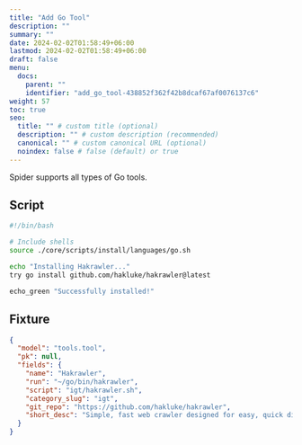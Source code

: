```yaml
---
title: "Add Go Tool"
description: ""
summary: ""
date: 2024-02-02T01:58:49+06:00
lastmod: 2024-02-02T01:58:49+06:00
draft: false
menu:
  docs:
    parent: ""
    identifier: "add_go_tool-438852f362f42b8dcaf67af0076137c6"
weight: 57
toc: true
seo:
  title: "" # custom title (optional)
  description: "" # custom description (recommended)
  canonical: "" # custom canonical URL (optional)
  noindex: false # false (default) or true
---
```


Spider supports all types of Go tools.

## Script

```bash {title="igt/hakrawler.sh"}
#!/bin/bash

# Include shells
source ./core/scripts/install/languages/go.sh

echo "Installing Hakrawler..."
try go install github.com/hakluke/hakrawler@latest

echo_green "Successfully installed!"
```

## Fixture

```json {title="igt.json"}
{
  "model": "tools.tool",
  "pk": null,
  "fields": {
    "name": "Hakrawler",
    "run": "~/go/bin/hakrawler",
    "script": "igt/hakrawler.sh",
    "category_slug": "igt",
    "git_repo": "https://github.com/hakluke/hakrawler",
    "short_desc": "Simple, fast web crawler designed for easy, quick discovery of endpoints and assets within a web application."
  }
}
```
